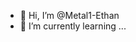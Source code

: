 - 👋 Hi, I’m @Metal1-Ethan
- 🌱 I’m currently learning ...

<!---
Metal1-Ethan/Metal1-Ethan is a ✨ special ✨ repository because its `README.md` (this file) appears on your GitHub profile.
You can click the Preview link to take a look at your changes.
--->
